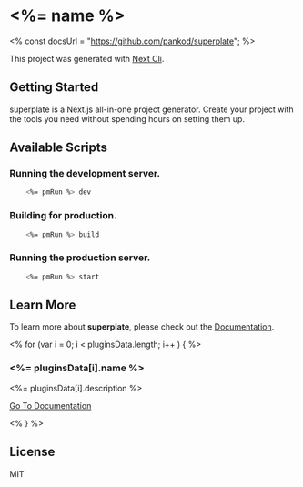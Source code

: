 # <%= name %>
<% const docsUrl = "https://github.com/pankod/superplate"; %>

This project was generated with [Next Cli](<%- docsUrl %>).

## Getting Started

superplate is a Next.js all-in-one project generator. Create your project with the tools you need without spending hours on setting them up.

## Available Scripts

### Running the development server.

```bash
    <%= pmRun %> dev
```

### Building for production.

```bash
    <%= pmRun %> build
```

### Running the production server.

```bash
    <%= pmRun %> start
```

## Learn More

To learn more about **superplate**, please check out the [Documentation](<%- docsUrl %>).

<% for (var i = 0; i < pluginsData.length; i++ ) { %>
### **<%= pluginsData[i].name %>**

<%= pluginsData[i].description %>

[Go To Documentation](<%- pluginsData[i].url %>)

<% } %>

## License

MIT
